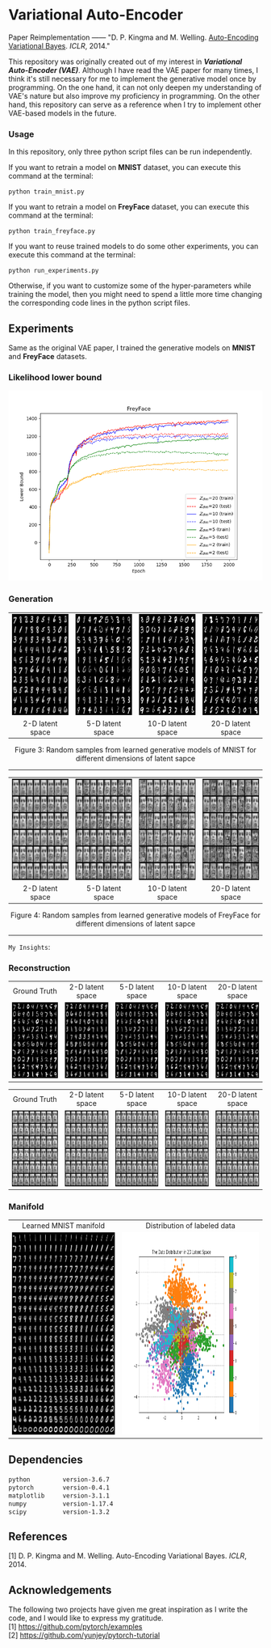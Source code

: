 # Variational Auto-Encoder
Paper Reimplementation —— "D. P. Kingma and M. Welling. [Auto-Encoding Variational Bayes](https://arxiv.org/pdf/1312.6114). *ICLR*, 2014."

This repository was originally created out of my interest in ***Variational Auto-Encoder (VAE)***. Although I have read the VAE paper for many times, I think it's still necessary for me to implement the generative model once by programming.  On the one hand, it can not only deepen my understanding of VAE's nature but also improve my proficiency in programming. On the other hand, this repository can serve as a reference when I try to implement other VAE-based models in the future.

### Usage
In this repository, only three python script files can be run independently. <br>

If you want to retrain a model on **MNIST** dataset, you can execute this command at the terminal:
```
python train_mnist.py
```
If you want to retrain a model on **FreyFace** dataset, you can execute this command at the terminal:
```
python train_freyface.py
```
If you want to reuse trained models to do some other experiments, you can execute this command at the terminal:
```
python run_experiments.py
```
Otherwise, if you want to customize some of the hyper-parameters while training the model, then you might need to spend a little more time changing the corresponding code lines in the python script files. 

## Experiments
Same as the original VAE paper, I trained the generative models on **MNIST** and **FreyFace** datasets.


### Likelihood lower bound
![](https://github.com/NoviceStone/VAE/blob/master/results/FreyFace/elbocurve.png)
  
### Generation
<table align='center'>
  <tr>
    <td><img src = 'results/MNIST/gene_imgs-2D.png' height = '200px'>
    <td><img src = 'results/MNIST/gene_imgs-5D.png' height = '200px'>
    <td><img src = 'results/MNIST/gene_imgs-10D.png' height = '200px'>
    <td><img src = 'results/MNIST/gene_imgs-20D.png' height = '200px'>
  </tr>
  <tr align='center'>
    <td> 2-D latent space </td>
    <td> 5-D latent space </td>
    <td> 10-D latent space </td>
    <td> 20-D latent space </td>
  </tr>
</table>
<p align="center"> Figure 3: Random samples from learned generative models of MNIST for different dimensions of latent sapce </p>

----------------------------------------------------------------------------------------------------------------------
<table align='center'>
  <tr>
    <td><img src = 'results/FreyFace/gene_imgs-2D.png' height = '200px'>
    <td><img src = 'results/FreyFace/gene_imgs-5D.png' height = '200px'>
    <td><img src = 'results/FreyFace/gene_imgs-10D.png' height = '200px'>
    <td><img src = 'results/FreyFace/gene_imgs-20D.png' height = '200px'>
  </tr>
  <tr align='center'>
    <td> 2-D latent space </td>
    <td> 5-D latent space </td>
    <td> 10-D latent space </td>
    <td> 20-D latent space </td>
  </tr>
</table>
<p align="center"> Figure 4: Random samples from learned generative models of FreyFace for different dimensions of latent sapce </p>

-------------------------------------------------------------------------------------------------------------------------
`My Insights`: 

### Reconstruction

<table align='center'>
<tr align='center'>
<td> Ground Truth </td>
<td> 2-D latent space </td>
<td> 5-D latent space </td>
<td> 10-D latent space </td>
<td> 20-D latent space </td>
</tr>
<tr>
<td><img src = 'results/MNIST/origin_imgs.png' height = '150px'>
<td><img src = 'results/MNIST/reconst_imgs-2D.png' height = '150px'>
<td><img src = 'results/MNIST/reconst_imgs-5D.png' height = '150px'>
<td><img src = 'results/MNIST/reconst_imgs-10D.png' height = '150px'>
<td><img src = 'results/MNIST/reconst_imgs-20D.png' height = '150px'>
</tr>
</table>

<table align='center'>
<tr align='center'>
<td> Ground Truth </td>
<td> 2-D latent space </td>
<td> 5-D latent space </td>
<td> 10-D latent space </td>
<td> 20-D latent space </td>
</tr>
<tr>
<td><img src = 'results/FreyFace/origin_imgs.png' height = '150px'>
<td><img src = 'results/FreyFace/reconst_imgs-2D.png' height = '150px'>
<td><img src = 'results/FreyFace/reconst_imgs-5D.png' height = '150px'>
<td><img src = 'results/FreyFace/reconst_imgs-10D.png' height = '150px'>
<td><img src = 'results/FreyFace/reconst_imgs-20D.png' height = '150px'>
</tr>
</table>

### Manifold

<table align='center'>
<tr align='center'>
<td> Learned MNIST manifold </td>
<td> Distribution of labeled data  </td>
</tr>
<tr>
<td><img src = 'results/MNIST/MNIST-manifold1.png' height = '400px'>
<td><img src = 'results/MNIST/latent_distribution.png' height = '400px'>
</tr>
</table>

## Dependencies
```
python         version-3.6.7
pytorch        version-0.4.1
matplotlib     version-3.1.1
numpy          version-1.17.4
scipy          version-1.3.2
```

## References 
[1]  D. P. Kingma and M. Welling. Auto-Encoding Variational Bayes. *ICLR*, 2014.

## Acknowledgements
The following two projects have given me great inspiration as I write the code, and I would like to express my gratitude. <br>
[1] https://github.com/pytorch/examples  
[2] https://github.com/yunjey/pytorch-tutorial
